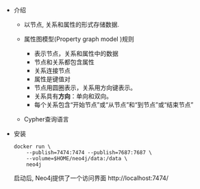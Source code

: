 * 介绍

  * 以节点, 关系和属性的形式存储数据.

  * 属性图模型(Property graph model )规则
    * 表示节点，关系和属性中的数据
    * 节点和关系都包含属性
    * 关系连接节点
    * 属性是键值对
    * 节点用圆圈表示，关系用方向键表示。 
    * 关系具有**方向**：单向和双向。 
    * 每个关系包含“开始节点”或“从节点”和“到节点”或“结束节点” 
  * Cypher查询语言

* 安装

  ```shell
  docker run \
      --publish=7474:7474 --publish=7687:7687 \
      --volume=$HOME/neo4j/data:/data \
      neo4j
  ```

  启动后, Neo4j提供了一个访问界面 http://localhost:7474/

  